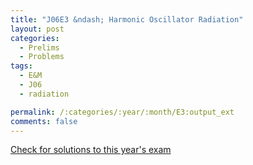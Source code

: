 ```yaml
---
title: "J06E3 &ndash; Harmonic Oscillator Radiation"
layout: post
categories:
  - Prelims
  - Problems
tags:
  - E&M
  - J06
  - radiation

permalink: /:categories/:year/:month/E3:output_ext
comments: false
---
```

<object data="2006J3E.pdf" type="application/pdf" width="100%" height="500"></object>
<div class="message"><a href='https://princetonprelim.com/prelim/16/'>Check for solutions to this year's exam</a></div>